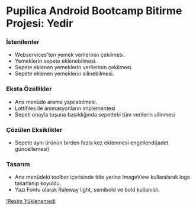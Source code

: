 # Pupilica Android Bootcamp Bitirme Projesi: Yedir

### İstenilenler
- Webservices'ten yemek verilerinin çekilmesi.
- Yemeklerin sepete eklenebilmesi.
- Sepete eklenen yemeklerin verilerinin çekilmesi.
- Sepete eklenen yemeklerin silinebilmesi.

### Eksta Özellikler
- Ana menüde arama yapılabilmesi.
- Lottifiles ile animasyonların implementesi
- Sepeti onayla tuşuna basıldığında sepetteki tüm verilerin silinmesi

### Çözülen Eksiklikler
- Sepete aynı ürünün birden fazla kez eklenmesi engellendi(adet güncellemesi)

### Tasarım
- Ana menüdeki toolbar içerisinde title yerine ImageView kullanılarak logo tasarlanıp koyuldu.
- Yazı Fontu olarak Raleway light, semibold ve bold kullanıldı.

[!Resim Yüklenemedi](resimler/anamenu.png)
